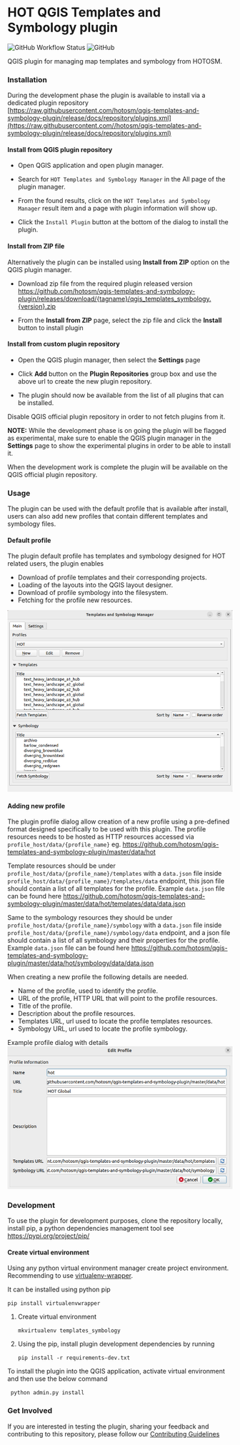 # HOT QGIS Templates and Symbology plugin


![GitHub Workflow Status](https://img.shields.io/github/actions/workflow/status/hotosm/qgis-templates-and-symbology-plugin/ci.yml?branch=master)
![GitHub](https://img.shields.io/github/license/hotosm/qgis-templates-and-symbology-plugin)

QGIS plugin for managing map templates and symbology from HOTOSM.

### Installation

During the development phase the plugin is available to install via 
a dedicated plugin repository 
[https://raw.githubusercontent.com/hotosm/qgis-templates-and-symbology-plugin/release/docs/repository/plugins.xml](https://raw.githubusercontent.com//hotosm/qgis-templates-and-symbology-plugin/release/docs/repository/plugins.xml)

#### Install from QGIS plugin repository

- Open QGIS application and open plugin manager.
- Search for `HOT Templates and Symbology Manager` in the All page of the plugin manager.
- From the found results, click on the `HOT Templates and Symbology Manager` result item and a page with plugin information will show up. 
  
- Click the `Install Plugin` button at the bottom of the dialog to install the plugin.


#### Install from ZIP file

Alternatively the plugin can be installed using **Install from ZIP** option on the 
QGIS plugin manager. 

- Download zip file from the required plugin released version
https://github.com/hotosm/qgis-templates-and-symbology-plugin/releases/download/{tagname}/qgis_templates_symbology.{version}.zip

- From the **Install from ZIP** page, select the zip file and click the **Install** button to install plugin

#### Install from custom plugin repository

- Open the QGIS plugin manager, then select the **Settings** page

- Click **Add** button on the **Plugin Repositories** group box and use the above url to create
the new plugin repository.
- The plugin should now be available from the list
of all plugins that can be installed.

Disable QGIS official plugin repository in order to not fetch plugins from it.

**NOTE:** While the development phase is on going the plugin will be flagged as experimental, make
sure to enable the QGIS plugin manager in the **Settings** page to show the experimental plugins
in order to be able to install it.


When the development work is complete the plugin will be available on the QGIS
official plugin repository.


### Usage

The plugin can be used with the default profile that is available after install, users can also add new profiles that 
contain different templates and symbology files.

#### Default profile
The plugin default profile has templates and symbology designed for HOT related users, the plugin enables
- Download of profile templates and their corresponding projects.
- Loading of the layouts into the QGIS layout designer.
- Download of profile symbology into the filesystem.
- Fetching for the profile new resources.

![hot_profile.png](docs/assets/hot_profile.png)


#### Adding new profile

The plugin profile dialog allow creation of a new profile using a pre-defined format designed specifically to 
be used with this plugin.
The profile resources needs to be hosted as HTTP resources accessed via 
`profile_host/data/{profile_name}` eg. https://github.com/hotosm/qgis-templates-and-symbology-plugin/master/data/hot

Template resources should be under `profile_host/data/{profile_name}/templates` with a `data.json` file
inside `profile_host/data/{profile_name}/templates/data` endpoint, this json file should contain a list of all templates
for the profile. Example `data.json` file can be found here https://github.com/hotosm/qgis-templates-and-symbology-plugin/master/data/hot/templates/data/data.json

Same to the symbology resources they should be under `profile_host/data/{profile_name}/symbology` with a `data.json` file
inside `profile_host/data/{profile_name}/symbology/data` endpoint, and a json file should contain a list of all symbology and their properties
for the profile. Example `data.json` file can be found here https://github.com/hotosm/qgis-templates-and-symbology-plugin/master/data/hot/symbology/data/data.json

When creating a new profile the following details are needed.
- Name of the profile, used to identify the profile.
- URL of the profile, HTTP URL that will point to the profile resources.
- Title of the profile.
- Description about the profile resources.
- Templates URL, url used to locate the profile templates resources.
- Symbology URL, url used to locate the profile symbology.

Example profile dialog with details
![profile_dialog.png](docs/assets/profile_dialog.png)


### Development 

To use the plugin for development purposes, clone the repository locally,
install pip, a python dependencies management tool see https://pypi.org/project/pip/

#### Create virtual environment

Using any python virtual environment manager create project environment. 
Recommending to use [virtualenv-wrapper](https://virtualenvwrapper.readthedocs.io/en/latest/).

It can be installed using python pip 

```
pip install virtualenvwrapper
```

 1. Create virtual environment

    ```
    mkvirtualenv templates_symbology
    ```

2. Using the pip, install plugin development dependencies by running 

    ```
    pip install -r requirements-dev.txt
   ```


To install the plugin into the QGIS application, activate virtual environment and then use the below command

```
 python admin.py install
```
 ### Get Involved
 If you are interested in testing the plugin, sharing your feedback and contributing to this repository, please follow our [Contributing Guidelines](https://github.com/hotosm/qgis-templates-and-symbology-plugin/blob/master/CONTRIBUTING.md)
